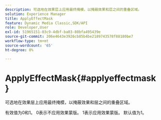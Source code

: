 ```yaml
---
description: 可选地在效果层上应用最终掩模，以掩蔽效果和层之间的重叠区域。
solution: Experience Manager
title: ApplyEffectMask
feature: Dynamic Media Classic,SDK/API
role: Developer,User
exl-id: 51965151-03c9-4dbf-ba03-80bfa495439e
source-git-commit: 206e4643e3926cb85b4be2189743578f88180be7
workflow-type: tm+mt
source-wordcount: '65'
ht-degree: 0%

---
```


# ApplyEffectMask{#applyeffectmask}

可选地在效果层上应用最终掩模，以掩蔽效果和层之间的重叠区域。

有效值为0和1。 0表示不应用效果蒙版。 1表示应用效果蒙版。 默认值为1。
